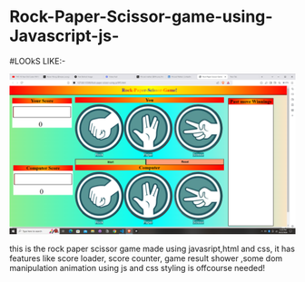 # Rock-Paper-Scissor-game-using-Javascript-js-

#LOOkS LIKE:-

![Game look](<Screenshot (6).png>)

this is the rock paper scissor game made using javasript,html and css, it has features like score loader, score counter, game result shower ,some dom manipulation animation using js and css styling is offcourse needed!
